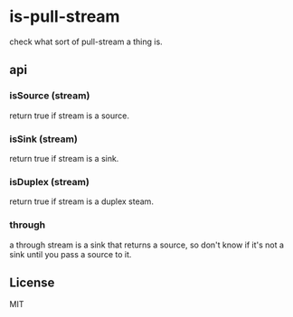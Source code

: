 # is-pull-stream

check what sort of pull-stream a thing is.

## api

### isSource (stream)

return true if stream is a source.

### isSink (stream)

return true if stream is a sink.

### isDuplex (stream)

return true if stream is a duplex steam.


### through

a through stream is a sink that returns a source,
so don't know if it's not a sink until you pass a source to it.


## License

MIT

